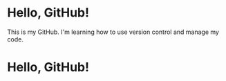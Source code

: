 # Hello, GitHub!

This is my GitHub. I'm learning how to use version control and manage my code.
# Hello, GitHub!
